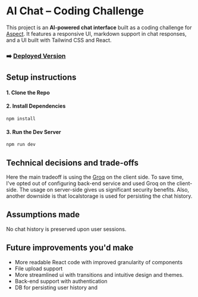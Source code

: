 # AI Chat – Coding Challenge

This project is an **AI-powered chat interface** built as a coding challenge for [Aspect](https://aspect.is/). It features a responsive UI, markdown support in chat responses, and a UI built with Tailwind CSS and React.

### ➡️ [Deployed Version](https://ai-chat-challenge-e3ej.vercel.app/)

## Setup instructions

#### 1. Clone the Repo

#### 2. Install Dependencies

``` npm install ```

#### 3. Run the Dev Server

``` npm run dev ```

## Technical decisions and trade-offs

Here the main tradeoff is using the [Groq](https://groq.com/) on the client side. To save time, I've opted out of configuring back-end service and used Groq on the client-side. The usage on server-side gives us significant security benefits. Also, another downside is that localstorage is used for persisting the chat history.

## Assumptions made

No chat history is preserved upon user sessions.

## Future improvements you'd make

- More readable React code with improved granularity of components
- File upload support
- More streamlined ui with transitions and intuitive design and themes.
- Back-end support with authentication
- DB for persisting user history and 
